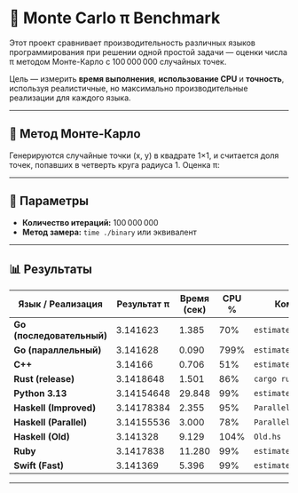 # 🧪 Monte Carlo π Benchmark

Этот проект сравнивает производительность различных языков программирования при решении одной простой задачи — оценки числа π методом Монте-Карло с 100 000 000 случайных точек.

Цель — измерить **время выполнения**, **использование CPU** и **точность**, используя реалистичные, но максимально производительные реализации для каждого языка.

---

## 📐 Метод Монте-Карло

Генерируются случайные точки (x, y) в квадрате 1×1, и считается доля точек, попавших в четверть круга радиуса 1. Оценка π:


---

## 🔢 Параметры

- **Количество итераций:** 100 000 000
- **Метод замера:** `time ./binary` или эквивалент

---

## 📊 Результаты

| Язык / Реализация          | Результат π   | Время (сек) | CPU % | Комментарий                   |
|---------------------------|---------------|-------------|-------|-------------------------------|
| **Go (последовательный)** | 3.141623      | 1.385       | 70%   | `estimate_pi.go`             |
| **Go (параллельный)**     | 3.141628      | 0.090       | 799%  | `estimate_pi_gorutine.go`    |
| **C++**                   | 3.14166       | 0.706       | 51%   | `estimate_pi.cpp`            |
| **Rust (release)**        | 3.1418648     | 1.501       | 86%   | `cargo run --release`        |
| **Python 3.13**           | 3.14154648    | 29.848      | 99%   | `estimate_pi.py`             |
| **Haskell (Improved)**    | 3.14178384    | 2.355       | 95%   | `ParallelsImproved.hs`       |
| **Haskell (Parallel)**    | 3.14155536    | 3.000       | 78%   | `Parallels.hs`               |
| **Haskell (Old)**         | 3.141328      | 9.129       | 104%  | `Old.hs`                     |
| **Ruby**                  | 3.1417838     | 11.280      | 99%   | `estimate_pi.rb`             |
| **Swift (Fast)**          | 3.141369      | 5.396       | 99%   | `estimate_pi_fast`           |


---
